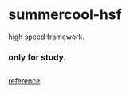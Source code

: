# summercool-hsf
high speed framework.
###  only for study.

## 
[reference](https://code.google.com/archive/p/summercool-hsf/)
